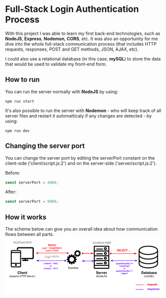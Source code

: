 # Full-Stack Login Authentication Process
With this project I was able to learn my first back-end technologies, such as **NodeJS**, **Express**, **Nodemon**, **CORS**, etc. It was also an opportunity for me dive into the whole full-stack communication process (that includes HTTP requests, responses, POST and GET methods, JSON, AJAX, etc).

I could also use a relational database (in this case, **mySQL**) to store the data that would be used to validate my front-end form.

## How to run
You can run the server normally with **NodeJS** by using:
```
npm run start
```

It's also possible to run the server with **Nodemon** - who will keep track of all server files and restart it automatticaly if any changes are detected - by using:
```
npm run dev
```

## Changing the server port
You can change the server port by editing the serverPort constant on the client-side ('client/script.js:2') and on the server-side ('server/script.js:2').

Before:
```javascript
const serverPort = 4000;
```

After:
```javascript
const serverPort = 8080;
```

## How it works
The scheme below can give you an overall idea about how communication flows between all parts.
![Scheme](scheme.png)
